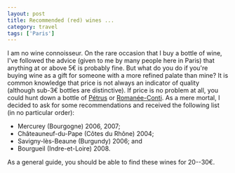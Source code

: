 ```yaml
---
layout: post
title: Recommended (red) wines ...
category: travel
tags: ['Paris']
---
```


I am no wine connoisseur.
On the rare occasion that I buy a bottle of wine, I've followed the advice
(given to me by many people here in Paris) that anything at or above 5€ is
probably fine.
But what do you do if you're buying wine as a gift for someone with a more
refined palate than mine?
It is common knowledge that price is not always an indicator of quality
(although sub-3€ bottles are distinctive).
If price is no problem at all, you could hunt down a bottle of
[Pétrus](http://en.wikipedia.org/wiki/P%C3%A9trus_%28wine%29) or
[Romanée-Conti](http://en.wikipedia.org/wiki/Roman%C3%A9e-Conti).
As a mere mortal, I decided to ask for some recommendations and received the
following list (in no particular order):

- Mercurey (Bourgogne) 2006, 2007;
- Châteauneuf-du-Pape (Côtes du Rhône) 2004;
- Savigny-lès-Beaune (Burgundy) 2006; and
- Bourgueil (Indre-et-Loire) 2008.

As a general guide, you should be able to find these wines for 20--30€.
